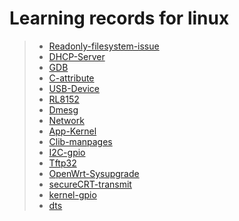 # Learning records for linux

> - [Readonly-filesystem-issue](https://nbviewer.jupyter.org/github/openxzx/learn-records/blob/master/linux/readonly/readonly-system-issue.ipynb)
> - [DHCP-Server](https://nbviewer.jupyter.org/github/openxzx/learn-records/blob/master/linux/dhcp/dhcp-server.ipynb)
> - [GDB](https://nbviewer.jupyter.org/github/openxzx/learn-records/blob/master/linux/gdb/gdb.ipynb)
> - [C-attribute](https://nbviewer.jupyter.org/github/openxzx/learn-records/blob/master/linux/c-attribute/c-attribute.ipynb)
> - [USB-Device](https://nbviewer.jupyter.org/github/openxzx/learn-records/blob/master/linux/usbdev/usb-device.ipynb)
> - [RL8152](https://nbviewer.jupyter.org/github/openxzx/learn-records/blob/master/linux/RL8152/RL8152-driver.ipynb)
> - [Dmesg](https://nbviewer.jupyter.org/github/openxzx/learn-records/blob/master/linux/dmesg/dmesg.ipynb)
> - [Network](https://nbviewer.jupyter.org/github/openxzx/learn-records/blob/master/linux/network/network.ipynb)
> - [App-Kernel](https://nbviewer.jupyter.org/github/openxzx/learn-records/blob/master/linux/app-kernel/user-kernel-switch.ipynb)
> - [Clib-manpages](https://nbviewer.jupyter.org/github/openxzx/learn-records/blob/master/linux/manpages/clib-manpages.ipynb)
> - [I2C-gpio](https://nbviewer.jupyter.org/github/openxzx/learn-records/blob/master/linux/i2c-gpio/i2c-gpio.ipynb)
> - [Tftp32](https://nbviewer.jupyter.org/github/openxzx/learn-records/blob/master/linux/tftpd32/tftp32.ipynb)
> - [OpenWrt-Sysupgrade](https://nbviewer.jupyter.org/github/openxzx/learn-records/blob/master/linux/openwrt-sysupgrade/openwrt-sysupgrade.ipynb)
> - [secureCRT-transmit](https://nbviewer.jupyter.org/github/openxzx/learn-records/blob/master/linux/secureCRT-transmit/secureCRT-transmit.ipynb)
> - [kernel-gpio](https://nbviewer.jupyter.org/github/openxzx/learn-records/blob/master/linux/kernel-gpio/kernel-gpio.ipynb)
> - [dts](https://nbviewer.jupyter.org/github/openxzx/learn-records/blob/master/linux/dts/dts.ipynb)
